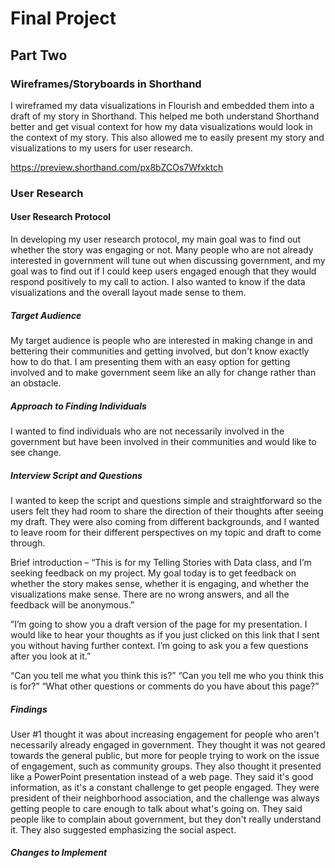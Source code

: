# Final Project
## Part Two
### Wireframes/Storyboards in Shorthand
I wireframed my data visualizations in Flourish and embedded them into a draft of my story in Shorthand. This helped me both understand Shorthand better and get visual context for how my data visualizations would look in the context of my story. This also allowed me to easily present my story and visualizations to my users for user research. 

https://preview.shorthand.com/px8bZCOs7Wfxktch

### User Research
#### User Research Protocol
In developing my user research protocol, my main goal was to find out whether the story was engaging or not. Many people who are not already interested in government will tune out when discussing government, and my goal was to find out if I could keep users engaged enough that they would respond positively to my call to action. I also wanted to know if the data visualizations and the overall layout made sense to them. 

##### Target Audience
My target audience is people who are interested in making change in and bettering their communities and getting involved, but don't know exactly how to do that. I am presenting them with an easy option for getting involved and to make government seem like an ally for change rather than an obstacle. 
##### Approach to Finding Individuals
I wanted to find individuals who are not necessarily involved in the government but have been involved in their communities and would like to see change. 
##### Interview Script and Questions
I wanted to keep the script and questions simple and straightforward so the users felt they had room to share the direction of their thoughts after seeing my draft. They were also coming from different backgrounds, and I wanted to leave room for their different perspectives on my topic and draft to come through. 

Brief introduction – “This is for my Telling Stories with Data class, and I’m seeking feedback on my project. My goal today is to get feedback on whether the story makes sense, whether it is engaging, and whether the visualizations make sense. There are no wrong answers, and all the feedback will be anonymous.”

”I’m going to show you a draft version of the page for my presentation. I would like to hear your thoughts as if you just clicked on this link that I sent you without having further context. I’m going to ask you a few questions after you look at it.”

“Can you tell me what you think this is?”
“Can you tell me who you think this is for?”
“What other questions or comments do you have about this page?”

##### Findings
User #1 thought it was about increasing engagement for people who aren't necessarily already engaged in government. They thought it was not geared towards the general public, but more for people trying to work on the issue of engagement, such as community groups. They also thought it presented like a PowerPoint presentation instead of a web page. They said it's good information, as it's a constant challenge to get people engaged. They were president of their neighborhood association, and the challenge was always getting people to care enough to talk about what's going on. They said people like to complain about government, but they don't really understand it. They also suggested emphasizing the social aspect. 
##### Changes to Implement
